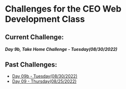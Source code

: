 # Challenges for the CEO Web Development Class #

## Current Challenge: ##
##### Day 9b, Take Home Challenge - Tuesday(08/30/2022) #####

## Past Challenges: ##
- [Day 09b - Tuesday(08/30/2022)](https://github.com/zeromile/ceo-challenges/tree/day09b)
- [Day 09 - Thursday(08/25/2022)](https://github.com/zeromile/ceo-challenges/tree/day09)